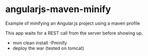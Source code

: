 angularjs-maven-minify
======================

Example of minifying an Angular.js project using a maven profile

This app waits for a REST call from the server before showing up.

* mvn clean install -Pminify
* deploy the war (tested on tomcat)